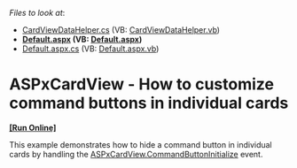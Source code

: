 <!-- default file list -->
*Files to look at*:

* [CardViewDataHelper.cs](./CS/App_Code/CardViewDataHelper.cs) (VB: [CardViewDataHelper.vb](./VB/App_Code/CardViewDataHelper.vb))
* **[Default.aspx](./CS/Default.aspx) (VB: [Default.aspx](./VB/Default.aspx))**
* [Default.aspx.cs](./CS/Default.aspx.cs) (VB: [Default.aspx.vb](./VB/Default.aspx.vb))
<!-- default file list end -->
# ASPxCardView - How to customize command buttons in individual cards
<!-- run online -->
**[[Run Online]](https://codecentral.devexpress.com/t338444/)**
<!-- run online end -->


This example demonstrates how to hide a command button in individual cards by handling the <a href="https://documentation.devexpress.com/#AspNet/DevExpressWebASPxCardView_CommandButtonInitializetopic">ASPxCardView.CommandButtonInitialize</a> event.

<br/>


